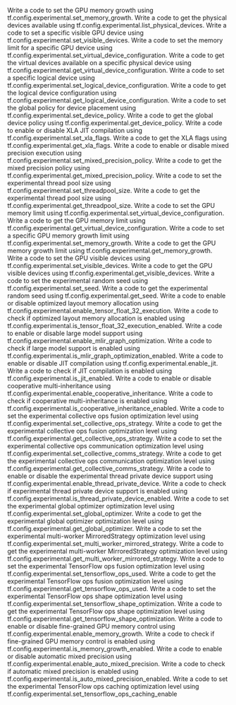 Write a code to set the GPU memory growth using tf.config.experimental.set_memory_growth.
Write a code to get the physical devices available using tf.config.experimental.list_physical_devices.
Write a code to set a specific visible GPU device using tf.config.experimental.set_visible_devices.
Write a code to set the memory limit for a specific GPU device using tf.config.experimental.set_virtual_device_configuration.
Write a code to get the virtual devices available on a specific physical device using tf.config.experimental.get_virtual_device_configuration.
Write a code to set a specific logical device using tf.config.experimental.set_logical_device_configuration.
Write a code to get the logical device configuration using tf.config.experimental.get_logical_device_configuration.
Write a code to set the global policy for device placement using tf.config.experimental.set_device_policy.
Write a code to get the global device policy using tf.config.experimental.get_device_policy.
Write a code to enable or disable XLA JIT compilation using tf.config.experimental.set_xla_flags.
Write a code to get the XLA flags using tf.config.experimental.get_xla_flags.
Write a code to enable or disable mixed precision execution using tf.config.experimental.set_mixed_precision_policy.
Write a code to get the mixed precision policy using tf.config.experimental.get_mixed_precision_policy.
Write a code to set the experimental thread pool size using tf.config.experimental.set_threadpool_size.
Write a code to get the experimental thread pool size using tf.config.experimental.get_threadpool_size.
Write a code to set the GPU memory limit using tf.config.experimental.set_virtual_device_configuration.
Write a code to get the GPU memory limit using tf.config.experimental.get_virtual_device_configuration.
Write a code to set a specific GPU memory growth limit using tf.config.experimental.set_memory_growth.
Write a code to get the GPU memory growth limit using tf.config.experimental.get_memory_growth.
Write a code to set the GPU visible devices using tf.config.experimental.set_visible_devices.
Write a code to get the GPU visible devices using tf.config.experimental.get_visible_devices.
Write a code to set the experimental random seed using tf.config.experimental.set_seed.
Write a code to get the experimental random seed using tf.config.experimental.get_seed.
Write a code to enable or disable optimized layout memory allocation using tf.config.experimental.enable_tensor_float_32_execution.
Write a code to check if optimized layout memory allocation is enabled using tf.config.experimental.is_tensor_float_32_execution_enabled.
Write a code to enable or disable large model support using tf.config.experimental.enable_mlir_graph_optimization.
Write a code to check if large model support is enabled using tf.config.experimental.is_mlir_graph_optimization_enabled.
Write a code to enable or disable JIT compilation using tf.config.experimental.enable_jit.
Write a code to check if JIT compilation is enabled using tf.config.experimental.is_jit_enabled.
Write a code to enable or disable cooperative multi-inheritance using tf.config.experimental.enable_cooperative_inheritance.
Write a code to check if cooperative multi-inheritance is enabled using tf.config.experimental.is_cooperative_inheritance_enabled.
Write a code to set the experimental collective ops fusion optimization level using tf.config.experimental.set_collective_ops_strategy.
Write a code to get the experimental collective ops fusion optimization level using tf.config.experimental.get_collective_ops_strategy.
Write a code to set the experimental collective ops communication optimization level using tf.config.experimental.set_collective_comms_strategy.
Write a code to get the experimental collective ops communication optimization level using tf.config.experimental.get_collective_comms_strategy.
Write a code to enable or disable the experimental thread private device support using tf.config.experimental.enable_thread_private_device.
Write a code to check if experimental thread private device support is enabled using tf.config.experimental.is_thread_private_device_enabled.
Write a code to set the experimental global optimizer optimization level using tf.config.experimental.set_global_optimizer.
Write a code to get the experimental global optimizer optimization level using tf.config.experimental.get_global_optimizer.
Write a code to set the experimental multi-worker MirroredStrategy optimization level using tf.config.experimental.set_multi_worker_mirrored_strategy.
Write a code to get the experimental multi-worker MirroredStrategy optimization level using tf.config.experimental.get_multi_worker_mirrored_strategy.
Write a code to set the experimental TensorFlow ops fusion optimization level using tf.config.experimental.set_tensorflow_ops_used.
Write a code to get the experimental TensorFlow ops fusion optimization level using tf.config.experimental.get_tensorflow_ops_used.
Write a code to set the experimental TensorFlow ops shape optimization level using tf.config.experimental.set_tensorflow_shape_optimization.
Write a code to get the experimental TensorFlow ops shape optimization level using tf.config.experimental.get_tensorflow_shape_optimization.
Write a code to enable or disable fine-grained GPU memory control using tf.config.experimental.enable_memory_growth.
Write a code to check if fine-grained GPU memory control is enabled using tf.config.experimental.is_memory_growth_enabled.
Write a code to enable or disable automatic mixed precision using tf.config.experimental.enable_auto_mixed_precision.
Write a code to check if automatic mixed precision is enabled using tf.config.experimental.is_auto_mixed_precision_enabled.
Write a code to set the experimental TensorFlow ops caching optimization level using tf.config.experimental.set_tensorflow_ops_caching_enable